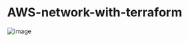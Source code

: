 # AWS-network-with-terraform
![image](https://user-images.githubusercontent.com/100867143/216302872-a3034748-c933-4482-a1bd-211448678da9.png)
